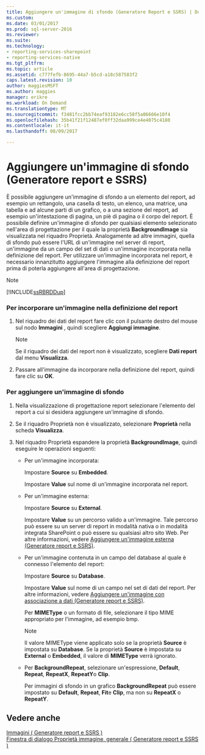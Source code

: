 ```yaml
---
title: Aggiungere un'immagine di sfondo (Generatore Report e SSRS) | Documenti Microsoft
ms.custom: 
ms.date: 03/01/2017
ms.prod: sql-server-2016
ms.reviewer: 
ms.suite: 
ms.technology:
- reporting-services-sharepoint
- reporting-services-native
ms.tgt_pltfrm: 
ms.topic: article
ms.assetid: c777fefb-8695-44a7-b5cd-a18c587583f2
caps.latest.revision: 10
author: maggiesMSFT
ms.author: maggies
manager: erikre
ms.workload: On Demand
ms.translationtype: MT
ms.sourcegitcommit: f3481fcc2bb74eaf93182e6cc58f5a06666e10f4
ms.openlocfilehash: 35b41f21f12487ef0ff32daa999ce4e4075c4180
ms.contentlocale: it-it
ms.lasthandoff: 08/09/2017

---
```

# <a name="add-a-background-image-report-builder-and-ssrs"></a>Aggiungere un'immagine di sfondo (Generatore report e SSRS)
  È possibile aggiungere un'immagine di sfondo a un elemento del report, ad esempio un rettangolo, una casella di testo, un elenco, una matrice, una tabella e ad alcune parti di un grafico, o a una sezione del report, ad esempio un'intestazione di pagina, un piè di pagina o il corpo del report. È possibile definire un'immagine di sfondo per qualsiasi elemento selezionato nell'area di progettazione per il quale la proprietà **BackgroundImage** sia visualizzata nel riquadro Proprietà. Analogamente ad altre immagini, quella di sfondo può essere l'URL di un'immagine nel server di report, un'immagine da un campo del set di dati o un'immagine incorporata nella definizione del report. Per utilizzare un'immagine incorporata nel report, è necessario innanzitutto aggiungere l'immagine alla definizione del report prima di poterla aggiungere all'area di progettazione.  
  
> [!NOTE]  
>  [!INCLUDE[ssRBRDDup](../../includes/ssrbrddup-md.md)]  
  
### <a name="to-embed-an-image-in-the-report-definition"></a>Per incorporare un'immagine nella definizione del report  
  
1.  Nel riquadro dei dati del report fare clic con il pulsante destro del mouse sul nodo **Immagini** , quindi scegliere **Aggiungi immagine**.  
  
    > [!NOTE]  
    >  Se il riquadro dei dati del report non è visualizzato, scegliere **Dati report** dal menu **Visualizza**.  
  
2.  Passare all'immagine da incorporare nella definizione del report, quindi fare clic su **OK**.  
  
### <a name="to-add-a-background-image"></a>Per aggiungere un'immagine di sfondo  
  
1.  Nella visualizzazione di progettazione report selezionare l'elemento del report a cui si desidera aggiungere un'immagine di sfondo.  
  
2.  Se il riquadro Proprietà non è visualizzato, selezionare **Proprietà** nella scheda **Visualizza**.  
  
3.  Nel riquadro Proprietà espandere la proprietà **BackgroundImage**, quindi eseguire le operazioni seguenti:  
  
    -   Per un'immagine incorporata:  
  
         Impostare **Source** su **Embedded**.  
  
         Impostare **Value** sul nome di un'immagine incorporata nel report.  
  
    -   Per un'immagine esterna:  
  
         Impostare **Source** su **External**.  
  
         Impostare **Value** su un percorso valido a un'immagine. Tale percorso può essere su un server di report in modalità nativa o in modalità integrata SharePoint o può essere su qualsiasi altro sito Web. Per altre informazioni, vedere [Aggiungere un'immagine esterna &#40;Generatore report e SSRS&#41;](../../reporting-services/report-design/add-an-external-image-report-builder-and-ssrs.md).  
  
    -   Per un'immagine contenuta in un campo del database al quale è connesso l'elemento del report:  
  
         Impostare **Source** su **Database**.  
  
         Impostare **Value** sul nome di un campo nel set di dati del report. Per altre informazioni, vedere [Aggiungere un'immagine con associazione a dati &#40;Generatore report e SSRS&#41;](../../reporting-services/report-design/add-a-data-bound-image-report-builder-and-ssrs.md).  
  
         Per **MIMEType** o un formato di file, selezionare il tipo MIME appropriato per l'immagine, ad esempio bmp.  
  
        > [!NOTE]  
        >  Il valore MIMEType viene applicato solo se la proprietà **Source** è impostata su **Database**. Se la proprietà **Source** è impostata su **External** o **Embedded**, il valore di **MIMEType** verrà ignorato.  
  
    -   Per **BackgroundRepeat**, selezionare un'espressione, **Default**, **Repeat**, **RepeatX**, **RepeatY**o **Clip**.  
  
         Per immagini di sfondo in un grafico **BackgroundRepeat** può essere impostato su **Default**, **Repeat**, **Fit**e **Clip**, ma non su **RepeatX** o **RepeatY**.  
  
## <a name="see-also"></a>Vedere anche  
 [Immagini &#40; Generatore report e SSRS &#41;](../../reporting-services/report-design/images-report-builder-and-ssrs.md)   
 [Finestra di dialogo Proprietà immagine, generale &#40; Generatore report e SSRS &#41;](http://msdn.microsoft.com/library/c2218b93-f7fe-46ef-995f-d7dadf9752ec)  
  
  

